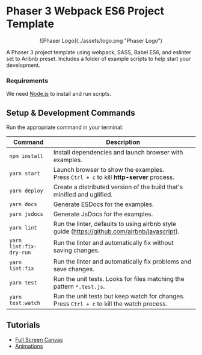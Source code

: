 # Phaser 3 Webpack ES6 Project Template

<p style="text-align: center;">![Phaser Logo](../assets/logo.png "Phaser Logo")</p>

A Phaser 3 project template using webpack, SASS, Babel ES6, and eslinter set to Aribnb preset.
Includes a folder of example scripts to help start your development.

### Requirements

We need [Node.js](https://nodejs.org) to install and run scripts.

## Setup & Development Commands

Run the appropriate command in your terminal:

| Command | Description |
|---------|-------------|
| `npm install` | Install dependencies and launch browser with examples.|
| `yarn start` | Launch browser to show the examples.<br/>Press `Ctrl + c` to kill **http-server** process. |
| `yarn deploy` | Create a distributed version of the build that's minified and uglified. |
| `yarn docs` | Generate ESDocs for the examples. |
| `yarn jsdocs` | Generate JsDocs for the examples. |
| `yarn lint` | Run the linter, defaults to using airbnb style guide (https://github.com/airbnb/javascript). |
| `yarn lint:fix-dry-run` | Run the linter and automatically fix without saving changes. |
| `yarn lint:fix` | Run the linter and automatically fix problems and save changes. |
| `yarn test` | Run the unit tests. Looks for files matching the pattern `*.test.js`. |
| `yarn test:watch` | Run the unit tests but keep watch for changes.<br/>Press `Ctrl + c` to kill the watch process. |

## Tutorials

* [Full Screen Canvas](tutorials/Full%20Screen%20Canvas.md)
* [Animations](tutorials/Animations.md)
